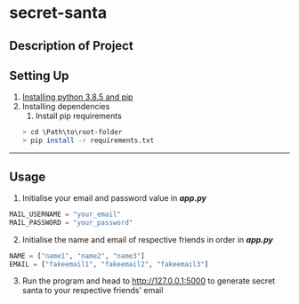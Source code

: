 # secret-santa

## Description of Project


## Setting Up
1. [Installing python 3.8.5 and pip](https://github.com/ehandywhyy/303-see-other/blob/main/python-and-pip.md)
2. Installing dependencies
    1. Install pip requirements
    ```bash
    > cd \Path\to\root-folder
    > pip install -r requirements.txt
    ```
- - - -

## Usage
1. Initialise your email and password value in ***app.py***
```python
MAIL_USERNAME = "your_email"
MAIL_PASSWORD = "your_password"
```
2. Initialise the name and email of respective friends in order in ***app.py***
```python
NAME = ["name1", "name2", "name3"]
EMAIL = ["fakeemail1", "fakeemail2", "fakeemail3"]
```
3. Run the program and head to http://127.0.0.1:5000 to generate secret santa to your respective friends' email
